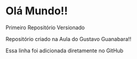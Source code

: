 # Olá Mundo!!
 Primeiro Repositório Versionado

 Repositório criado na Aula do Gustavo Guanabara!!


Essa linha foi adicionada diretamente no GitHub
